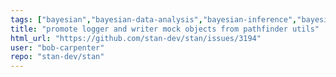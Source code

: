 ```yaml
---
tags: ["bayesian","bayesian-data-analysis","bayesian-inference","bayesian-methods","bayesian-statistics","code-cleanup","feature","stan","testing"]
title: "promote logger and writer mock objects from pathfinder utils"
html_url: "https://github.com/stan-dev/stan/issues/3194"
user: "bob-carpenter"
repo: "stan-dev/stan"
---
```


